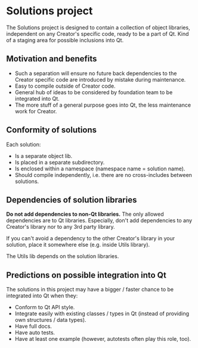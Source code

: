 # Solutions project

The Solutions project is designed to contain a collection of
object libraries, independent on any Creator's specific code,
ready to be a part of Qt. Kind of a staging area for possible
inclusions into Qt.

## Motivation and benefits

- Such a separation will ensure no future back dependencies to the Creator
  specific code are introduced by mistake during maintenance.
- Easy to compile outside of Creator code.
- General hub of ideas to be considered by foundation team to be integrated
  into Qt.
- The more stuff of a general purpose goes into Qt, the less maintenance work
  for Creator.

## Conformity of solutions

Each solution:
- Is a separate object lib.
- Is placed in a separate subdirectory.
- Is enclosed within a namespace (namespace name = solution name).
- Should compile independently, i.e. there are no cross-includes
  between solutions.

## Dependencies of solution libraries

**Do not add dependencies to non-Qt libraries.**
The only allowed dependencies are to Qt libraries.
Especially, don't add dependencies to any Creator's library
nor to any 3rd party library.

If you can't avoid a dependency to the other Creator's library
in your solution, place it somewhere else (e.g. inside Utils library).

The Utils lib depends on the solution libraries.

## Predictions on possible integration into Qt

The solutions in this project may have a bigger / faster chance to be
integrated into Qt when they:
- Conform to Qt API style.
- Integrate easily with existing classes / types in Qt
  (instead of providing own structures / data types).
- Have full docs.
- Have auto tests.
- Have at least one example (however, autotests often play this role, too).
